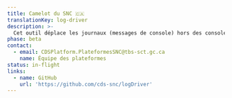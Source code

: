 ```yaml
---
title: Camelot du SNC 🇨🇦
translationKey: log-driver
description: >-
  Cet outil déplace les journaux (messages de console) hors des consoles de développement et vers des services de suivi comme StackDriver.
phase: beta
contact:
  - email: CDSPlatform.PlateformesSNC@tbs-sct.gc.ca
    name: Équipe des plateformes
status: in-flight
links:
  - name: GitHub
    url: 'https://github.com/cds-snc/logDriver'
---
```


